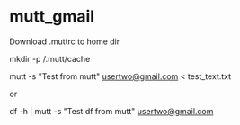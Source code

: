 # mutt_gmail

Download .muttrc to home dir

mkdir -p /.mutt/cache

mutt -s "Test from mutt" usertwo@gmail.com < test_text.txt

or

df -h | mutt -s "Test df from mutt" usertwo@gmail.com
